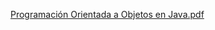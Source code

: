 [Programación Orientada a Objetos en Java.pdf](https://github.com/user-attachments/files/19348205/Programacion.Orientada.a.Objetos.en.Java.pdf)
